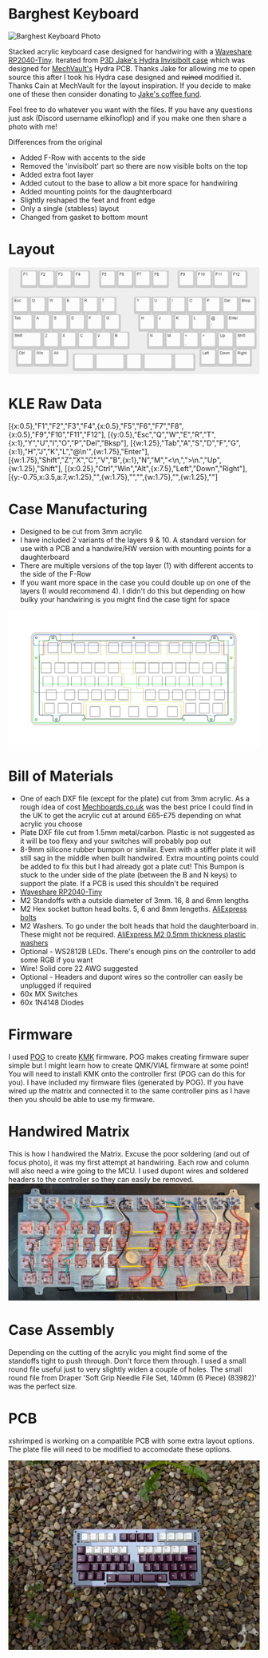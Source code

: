 # Barghest Keyboard

<img src="https://github.com/ElKinoflop/Barghest/blob/main/images/PXL_20241010_131412810.jpg" alt="Barghest Keyboard Photo">

Stacked acrylic keyboard case designed for handwiring with a <a href="https://www.waveshare.com/wiki/RP2040-Tiny" target="_blank">Waveshare RP2040-Tiny</a>. Iterated from <a href="https://p3dstore.notion.site/P3Dstore-Open-Source-Project-List-6e85900337294e769fb7b8fa68d68f27" target="_blank">P3D Jake's Hydra Invisibolt case</a> which was designed for <a href="https://mechvault.net/" target="_blank">MechVault's</a>  Hydra PCB. Thanks Jake for allowing me to open source this after I took his Hydra case designed and <s>ruined</s> modified it. Thanks Cain at MechVault for the layout inspiration. If you decide to make one of these then consider donating to <a href="https://buymeacoffee.com/p3dstore" target="_blank"> Jake's coffee fund</a>.

Feel free to do whatever you want with the files. If you have any questions just ask (Discord username elkinoflop) and if you make one then share a photo with me!

Differences from the original
<ul>
  <li>Added F-Row with accents to the side</li>
  <li>Removed the 'invisibolt' part so there are now visible bolts on the top</li>
  <li>Added extra foot layer</li>
  <li>Added cutout to the base to allow a bit more space for handwiring</li>
  <li>Added mounting points for the daughterboard</li>
  <li>Slightly reshaped the feet and front edge</li>
  <li>Only a single (stabless) layout</li>
  <li>Changed from gasket to bottom mount</li>
</ul>

<h1>Layout</h1>
<img src="images/barghestkle.jpg" alt="Barghest KLE Image">

<h1>KLE Raw Data</h1>
[{x:0.5},"F1","F2","F3","F4",{x:0.5},"F5","F6","F7","F8",{x:0.5},"F9","F10","F11","F12"],
[{y:0.5},"Esc","Q","W","E","R","T",{x:1},"Y","U","I","O","P","Del","Bksp"],
[{w:1.25},"Tab","A","S","D","F","G",{x:1},"H","J","K","L","@\n'",{w:1.75},"Enter"],
[{w:1.75},"Shift","Z","X","C","V","B",{x:1},"N","M","<\n,",">\n.","Up",{w:1.25},"Shift"],
[{x:0.25},"Ctrl","Win","Alt",{x:7.5},"Left","Down","Right"],
[{y:-0.75,x:3.5,a:7,w:1.25},"",{w:1.75},"","",{w:1.75},"",{w:1.25},""]

<h1>Case Manufacturing</h1>
<ul>
  <li>Designed to be cut from 3mm acrylic</li>
  <li>I have included 2 variants of the layers 9 & 10. A standard version for use with a PCB and a handwire/HW version with mounting points for a daughterboard</li>
  <li>There are multiple versions of the top layer (1) with different accents to the side of the F-Row</li>
  <li>If you want more space in the case you could double up on one of the layers (I would recommend 4). I didn't do this but depending on how bulky your handwiring is you might find the case tight for space</li>
</ul>

<img src="images/barghestcasecombined.png" alt="Barghest Case Layers">

<h1>Bill of Materials</h1>
<ul>
  <li>One of each DXF file (except for the plate) cut from 3mm acrylic. As a rough idea of cost <a href="https://mechboards.co.uk/" target="_blank">Mechboards.co.uk</a> was the best price I could find in the UK to get the acrylic cut at around £65-£75 depending on what acrylic you choose</li>
  <li>Plate DXF file cut from 1.5mm metal/carbon. Plastic is not suggested as it will be too flexy and your switches will probably pop out</li>
  <li>8-9mm silicone rubber bumpon or similar. Even with a stiffer plate it will still sag in the middle when built handwired. Extra mounting points could be added to fix this but I had already got a plate cut! This Bumpon is stuck to the under side of the plate (between the B and N keys) to support the plate. If a PCB is used this shouldn't be required</li>
  <li><a href="https://www.waveshare.com/wiki/RP2040-Tiny" target="_blank">Waveshare RP2040-Tiny</a></li>
  <li>M2 Standoffs with a outside diameter of 3mm. 16, 8 and 6mm lengths</li>
  <li>M2 Hex socket button head bolts. 5, 6 and 8mm lengeths. <a href="https://www.aliexpress.com/item/32969042589.html" target="_blank">AliExpress bolts</a></li>
  <li>M2 Washers. To go under the bolt heads that hold the daughterboard in. These might not be required. <a href="https://www.aliexpress.com/item/1005003697132040.html" target="_blank">AliExpress M2 0.5mm thickness plastic washers</a></li>
  <li>Optional - WS2812B LEDs. There's enough pins on the controller to add some RGB if you want</li>
  <li>Wire! Solid core 22 AWG suggested</li>
  <li>Optional - Headers and dupont wires so the controller can easily be unplugged if required</li>
  <li>60x MX Switches</li>
  <li>60x 1N4148 Diodes</li>
</ul>

<h1>Firmware</h1>
I used <a href="https://pog.heaper.de/" target="_blank">POG</a>  to create <a href="https://github.com/KMKfw/kmk_firmware" target="_blank">KMK</a> firmware. POG makes creating firmware super simple but I might learn how to create QMK/VIAL firmware at some point! You will need to install KMK onto the controller first (POG can do this for you). I have included my firmware files (generated by POG). If you have wired up the matrix and connected it to the same controller pins as I have then you should be able to use my firmware. 

<h1>Handwired Matrix</h1>
This is how I handwired the Matrix. Excuse the poor soldering (and out of focus photo), it was my first attempt at handwiring. Each row and column will also need a wire going to the MCU. I used dupont wires and soldered headers to the controller so they can easily be removed.
<img src="images/barghestsolderedmatrix.jpg" alt="Barghest Handiwired Matrix">

<h1>Case Assembly</h1>
Depending on the cutting of the acrylic you might find some of the standoffs tight to push through. Don't force them through. I used a small round file useful just to very slightly widen a couple of holes. The small round file from Draper 'Soft Grip Needle File Set, 140mm (6 Piece) (83982)' was the perfect size.

<h1>PCB</h1>
xshrimped is working on a compatible PCB with some extra layout options. The plate file will need to be modified to accomodate these options.
<p></p>

<img src="https://github.com/ElKinoflop/Barghest/blob/main/images/PXL_20241010_131253311.jpg" alt="Barghest Keyboard Photo">
